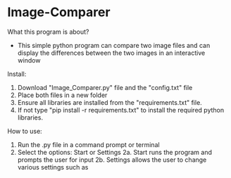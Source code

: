 # Image-Comparer

What this program is about?
  * This simple python program can compare two image files and can display the differences between the two images in an interactive window 
 
Install:
  1. Download "Image_Comparer.py" file and the "config.txt" file
  2. Place both files in a new folder 
  3. Ensure all libraries are installed from the "requirements.txt" file.
  4. If not type "pip install -r requirements.txt" to install the required python libraries.

How to use:
  1. Run the .py file in a command prompt or terminal 
  2. Select the options: Start or Settings 
    2a. Start runs the program and prompts the user for input
    2b. Settings allows the user to change various settings such as 
